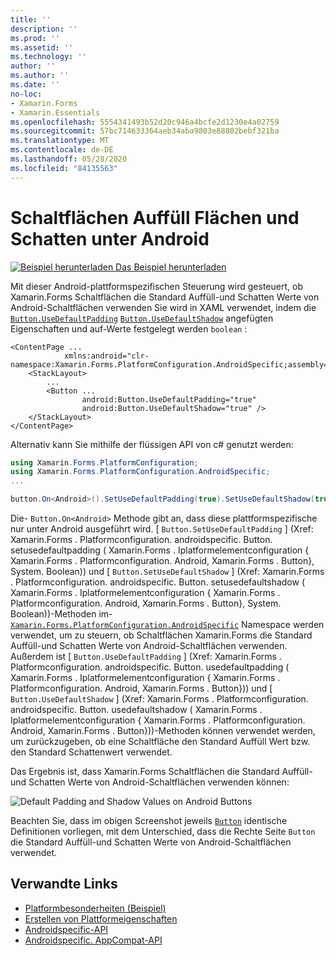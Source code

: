 ```yaml
---
title: ''
description: ''
ms.prod: ''
ms.assetid: ''
ms.technology: ''
author: ''
ms.author: ''
ms.date: ''
no-loc:
- Xamarin.Forms
- Xamarin.Essentials
ms.openlocfilehash: 5554341493b52d20c946a4bcfe2d1230e4a02759
ms.sourcegitcommit: 57bc714633364aeb34aba9803e88802bebf321ba
ms.translationtype: MT
ms.contentlocale: de-DE
ms.lasthandoff: 05/28/2020
ms.locfileid: "84135563"
---
```

# <a name="button-padding-and-shadows-on-android"></a>Schaltflächen Auffüll Flächen und Schatten unter Android

[![Beispiel herunterladen](~/media/shared/download.png) Das Beispiel herunterladen](https://docs.microsoft.com/samples/xamarin/xamarin-forms-samples/userinterface-platformspecifics)

Mit dieser Android-plattformspezifischen Steuerung wird gesteuert, ob Xamarin.Forms Schaltflächen die Standard Auffüll-und Schatten Werte von Android-Schaltflächen verwenden Sie wird in XAML verwendet, indem die [`Button.UseDefaultPadding`](xref:Xamarin.Forms.PlatformConfiguration.AndroidSpecific.Button.UseDefaultPaddingProperty) [`Button.UseDefaultShadow`](xref:Xamarin.Forms.PlatformConfiguration.AndroidSpecific.Button.UseDefaultShadowProperty) angefügten Eigenschaften und auf-Werte festgelegt werden `boolean` :

```xaml
<ContentPage ...
            xmlns:android="clr-namespace:Xamarin.Forms.PlatformConfiguration.AndroidSpecific;assembly=Xamarin.Forms.Core">
    <StackLayout>
        ...
        <Button ...
                android:Button.UseDefaultPadding="true"
                android:Button.UseDefaultShadow="true" />         
    </StackLayout>
</ContentPage>
```

Alternativ kann Sie mithilfe der flüssigen API von c# genutzt werden:

```csharp
using Xamarin.Forms.PlatformConfiguration;
using Xamarin.Forms.PlatformConfiguration.AndroidSpecific;
...

button.On<Android>().SetUseDefaultPadding(true).SetUseDefaultShadow(true);
```

Die- `Button.On<Android>` Methode gibt an, dass diese plattformspezifische nur unter Android ausgeführt wird. [ `Button.SetUseDefaultPadding` ] (Xref: Xamarin.Forms . Platformconfiguration. androidspecific. Button. setusedefaultpadding ( Xamarin.Forms . Iplatformelementconfiguration { Xamarin.Forms . Platformconfiguration. Android, Xamarin.Forms . Button}, System. Boolean)) und [ `Button.SetUseDefaultShadow` ] (Xref: Xamarin.Forms . Platformconfiguration. androidspecific. Button. setusedefaultshadow ( Xamarin.Forms . Iplatformelementconfiguration { Xamarin.Forms . Platformconfiguration. Android, Xamarin.Forms . Button}, System. Boolean))-Methoden im- [`Xamarin.Forms.PlatformConfiguration.AndroidSpecific`](xref:Xamarin.Forms.PlatformConfiguration.AndroidSpecific) Namespace werden verwendet, um zu steuern, ob Schaltflächen Xamarin.Forms die Standard Auffüll-und Schatten Werte von Android-Schaltflächen verwenden. Außerdem ist [ `Button.UseDefaultPadding` ] (Xref: Xamarin.Forms . Platformconfiguration. androidspecific. Button. usedefaultpadding ( Xamarin.Forms . Iplatformelementconfiguration { Xamarin.Forms . Platformconfiguration. Android, Xamarin.Forms . Button})) und [ `Button.UseDefaultShadow` ] (Xref: Xamarin.Forms . Platformconfiguration. androidspecific. Button. usedefaultshadow ( Xamarin.Forms . Iplatformelementconfiguration { Xamarin.Forms . Platformconfiguration. Android, Xamarin.Forms . Button}))-Methoden können verwendet werden, um zurückzugeben, ob eine Schaltfläche den Standard Auffüll Wert bzw. den Standard Schattenwert verwendet.

Das Ergebnis ist, dass Xamarin.Forms Schaltflächen die Standard Auffüll-und Schatten Werte von Android-Schaltflächen verwenden können:

![](button-padding-shadow-images/button-padding-and-shadow.png "Default Padding and Shadow Values on Android Buttons")

Beachten Sie, dass im obigen Screenshot jeweils [`Button`](xref:Xamarin.Forms.Button) identische Definitionen vorliegen, mit dem Unterschied, dass die Rechte Seite `Button` die Standard Auffüll-und Schatten Werte von Android-Schaltflächen verwendet.

## <a name="related-links"></a>Verwandte Links

- [Platformbesonderheiten (Beispiel)](https://docs.microsoft.com/samples/xamarin/xamarin-forms-samples/userinterface-platformspecifics)
- [Erstellen von Plattformeigenschaften](~/xamarin-forms/platform/platform-specifics/index.md#creating-platform-specifics)
- [Androidspecific-API](xref:Xamarin.Forms.PlatformConfiguration.AndroidSpecific)
- [Androidspecific. AppCompat-API](xref:Xamarin.Forms.PlatformConfiguration.AndroidSpecific.AppCompat)
